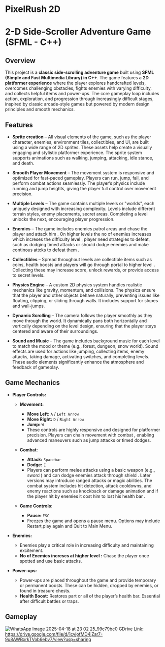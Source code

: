 # PixelRush 2D

# 2-D Side-Scroller Adventure Game (SFML - C++)

## Overview  
This project is a **classic side-scrolling adventure game** built using **SFML (Simple and Fast Multimedia Library) in C++**. The game features a **2D platformer experience** where the player explores handcrafted levels, overcomes challenging obstacles, fights enemies with varying difficulty, and collects helpful items and power-ups. The core gameplay loop includes action, exploration, and progression through increasingly difficult stages, inspired by classic arcade-style games but powered by modern design principles and smooth mechanics.

## Features  
- **Sprite creation** – All visual elements of the game, such as the player character, enemies, environment tiles, collectibles, and UI, are built using a wide range of 2D sprites. These assets help create a visually engaging and stylistic platformer experience. The sprite system supports animations such as walking, jumping, attacking, idle stance, and death.  

- **Smooth Player Movement** – The movement system is responsive and optimized for fast-paced gameplay. Players can run, jump, fall, and perform combat actions seamlessly. The player’s physics include running and jump heights, giving the player full control over movement precision.  

- **Multiple Levels** – The game contains multiple levels or "worlds", each uniquely designed with increasing complexity. Levels include different terrain styles, enemy placements, secret areas. Completing a level unlocks the next, encouraging player progression.  

- **Enemies** – The game includes  enemies patrol areas and chase the player and attack him . On higher levels the no of enemies increases which increses the difficulty level , player need strategies to defeat, such as dodging timed attacks or should dodge enemies and make continous attcks to defeat them .  

- **Collectibles** – Spread throughout levels are collectible items such as coins, health boosts and players will go through portal to higher level . Collecting these may increase score, unlock rewards, or provide access to secret levels. 

- **Physics Engine** – A custom 2D physics system handles realistic mechanics like gravity, momentum, and collisions. The physics ensure that the player and other objects behave naturally, preventing issues like floating, clipping, or sliding through walls. It includes support for slopes and  wall-jumps.  

- **Dynamic Scrolling** – The camera follows the player smoothly as they move through the world. It dynamically pans both horizontally and vertically depending on the level design, ensuring that the player stays centered and aware of their surroundings.   

- **Sound and Music** – The game includes background music for each level to match the mood or theme (e.g., forest, dungeon, snow world). Sound effects are used for actions like jumping, collecting items, enemy attacks, taking damage, activating switches, and completing levels. These audio elements significantly enhance the atmosphere and feedback of gameplay.
  
## Game Mechanics  

- **Player Controls:**  
  - **Movement:**  
    - **Move Left:** `A` / `Left Arrow`  
    - **Move Right:** `D` / `Right Arrow`  
    - **Jump:** `W`  
    - These controls are highly responsive and designed for platformer precision. Players can chain movement with combat , enabling advanced maneuvers such as jump attacks or timed dodges.  

  - **Combat:**  
    - **Attack:** `Spacebar`
    - **Dodge:** `E`
    - Players can perform melee attacks using a basic weapon (e.g., sword ) and can dodge enemies attack through shield . Later versions may introduce ranged attacks or magic abilities. The combat system includes hit detection, attack cooldowns, and enemy reactions such as knockback or damage animation and if the player hit by enemies it cost him to lost his health bar .  

  - **Game Controls:**  
    - **Pause:** `ESC`  
    - Freezes the game and opens a pause menu. Options may include Restart,play again and  Quit to Main Menu.

- **Enemies:**  
  - Enemies play a critical role in increasing difficulty and maintaining excitement.  
  - **No of Enemies increses at higher level :** Chase the player once spotted and use basic attacks.
    
- **Power-ups:**  
  - Power-ups are placed throughout the game and provide temporary or permanent boosts. These can be hidden, dropped by enemies, or found in treasure chests.  
  - **Health Boost:** Restores part or all of the player’s health bar. Essential after difficult battles or traps.  

## Gameplay 
![WhatsApp Image 2025-04-18 at 23 02 25_99c79bc0](https://github.com/user-attachments/assets/4f0edc68-d50b-4d3c-bef0-68b07ed834a1)
GDrive Link: https://drive.google.com/file/d/1cvjofMD4jZar7-9u8AWBxrkTVob6ebv7/view?usp=sharing

